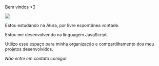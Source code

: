 Bem vindos <3

![](https://media1.tenor.com/m/1V2GDYxIIMkAAAAC/america-ya.gif)

Estou estudando na Alura, por livre espontânea vontade.

Estou me desenvolvendo na linguagem JavaScript.

Utilizo esse espaço para minha organização e compartilhamento dos meu projetos desenvolvidos.

*Não entre em contato comigo!*
